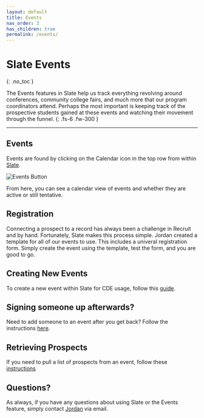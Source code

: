 ```yaml
---
layout: default
title: Events
nav_order: 3
has_children: true
permalink: /events/
---
```


# Slate Events
{: .no_toc }

The Events features in Slate help us track everything revolving around conferences, community college fairs, and much more that our program coordinators attend.  Perhaps the most important is keeping track of the prospective students gained at these events and watching their movement through the funnel. 
{: .fs-6 .fw-300 }

---

## Events
Events are found by clicking on the Calendar icon in the top row from within [Slate](https://goto.msstate.edu/manage).

![Events Button]({{site.url}}{{site.baseurl}}/assets/images/events/events_nav.png)

From here, you can see a calendar view of events and whether they are active or still tentative.

## Registration
Connecting a prospect to a record has always been a challenge in Recruit and by hand.  Fortunately, Slate makes this process simple. Jordan created a template for all of our events to use. This includes a univeral registration form.  Simply create the event using the template, test the form, and you are good to go.

## Creating New Events
To create a new event within Slate for CDE usage, follow this [guide](/docs/events/new-event).

## Signing someone up afterwards?
Need to add someone to an event after you get back? Follow the instructions [here](/docs/events/registration-afterward).

## Retrieving Prospects
If you need to pull a list of prospects from an event, follow these [instructions](/docs/prospects/export/#from-an-event)

## Questions?
As always, if you have any questions about using Slate or the Events feature, simply contact [Jordan](mailto:jordan.scruggs@msstate.edu) via email.
